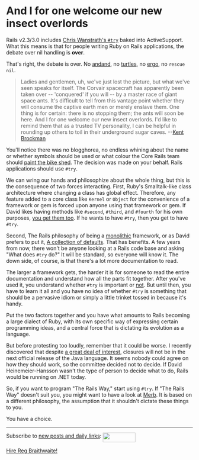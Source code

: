 And I for one welcome our new insect overlords
===

Rails v2.3/3.0 includes [Chris Wanstrath's `#try`](http://ozmm.org/posts/try.html) baked into ActiveSupport. What this means is that for people writing Ruby on Rails applications, the debate over nil handling is **over**.

That's right, the debate is over. No [andand](http://github.com/raganwald/andand/tree/master "raganwald's andand at master &mdash; GitHub"), no [turtles](http://chalain.livejournal.com/66798.html "chalain: Turtles!"), no [ergo](http://facets.rubyforge.org/doc/api/core/classes/Kernel.html#M000368), no `rescue nil`.

> Ladies and gentlemen, uh, we've just lost the picture, but what we've seen speaks for itself. The Corvair spacecraft has apparently been taken over -- 'conquered' if you will -- by a master race of giant space ants. It's difficult to tell from this vantage point whether they will consume the captive earth men or merely enslave them. One thing is for certain: there is no stopping them; the ants will soon be here. And I for one welcome our new insect overlords. I'd like to remind them that as a trusted TV personality, I can be helpful in rounding up others to toil in their underground sugar caves. --[Kent Brockman](http://www.snpp.com/episodes/1F13.html "[1F13] Deep Space Homer")

You'll notice there was no blogghorea, no endless whining about the name or whether symbols should be used or what colour the Core Rails team should [paint the bike shed](http://en.wikipedia.org/wiki/Color_of_the_bikeshed "Parkinson's Law of Triviality - Wikipedia, the free encyclopedia"). The decision was made on your behalf. Rails applications should use `#try`.

We can wring our hands and philosophize about the whole thing, but this is the consequence of two forces interacting. First, Ruby's Smalltalk-like class architecture where changing a class has global effect. Therefore, any feature added to a core class like `Kernel` or `Object` for the convenience of a framework or gem is forced upon anyone using that framework or gem. If David likes having methods like `#second`, `#third`, and `#fourth` for his own purposes, [you get them too](http://github.com/rails/rails/commit/22af62cf486721ee2e45bb720c42ac2f4121faf4 "Commit 22af62cf486721ee2e45bb720c42ac2f4121faf4 to rails's rails &mdash; GitHub"). If he wants to have `#try`, then you get to have `#try`.

Second, The Rails philosophy of being a [monolithic](http://yehudakatz.com/2008/11/15/mythbusting-rails-is-not-a-monolith/ "Katz Got Your Tongue? &raquo; MythBusting &#8212; Rails is not a monolith") framework, or as David prefers to put it, [A collection of defaults](http://www.loudthinking.com/posts/33-myth-4-rails-is-a-monolith "Myth #4: Rails is a monolith"). That has benefits. A few years from now, there won't be anyone looking at a Rails code base and asking "What does `#try` do?" It will be standard, so everyone will know it. The down side, of course, is that there's a lot more documentation to read.

The larger a framework gets, the harder it is for someone to read the entire documentation and understand how all the parts fit together. After you've used it, you understand whether `#try` is important or [not](http://avdi.org/devblog/2008/10/30/self-confident-code/ "Writing Self-Confident Code"). But until then, you have to learn it all and you have no idea of whether `#try` is something that should be a pervasive idiom or simply a little trinket tossed in because it's handy.

Put the two factors together and you have what amounts to Rails becoming a large dialect of Ruby, with its own specific way of expressing certain programming ideas, and a central force that is dictating its evolution as a language.

But before protesting too loudly, remember that it could be worse. I recently discovered that despite [a great deal of interest](http://www.google.ca/search?q=java+7+closures&amp;ie=utf-8&amp;oe=utf-8 "java 7 closures - Google Search"), closures will not be in the next official release of the Java language. It seems nobody could agree on how they should work, so the committee decided not to decide. If David Heinemeier-Hansson wasn't the type of person to decide what to do, Rails would be running on .NET today.

So, if you want to program "The Rails Way," start using `#try`. If "The Rails Way" doesn't suit you, you might want to have a look at [Merb](http://merbivore.com/ "Merb | Looking for a hacker's framework?"). It is based on a different philosophy, the assumption that it shouldn't dictate these things to you.

You have a choice.

----
	
Subscribe to [new posts and daily links](http://feeds.feedburner.com/raganwald "raganwald's rss feed"): <a href="http://feeds.feedburner.com/raganwald"><img src="http://feeds.feedburner.com/~fc/raganwald?bg=&amp;fg=&amp;anim=" height="26" width="88" style="border:0" alt="" align="top"/></a>

[Hire Reg Braithwaite!](http://reginald.braythwayt.com/RegBraithwaiteGH0109_en_US.pdf "")
